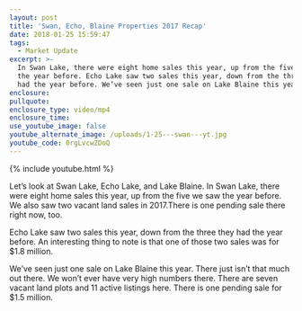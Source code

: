 ```yaml
---
layout: post
title: 'Swan, Echo, Blaine Properties 2017 Recap'
date: 2018-01-25 15:59:47
tags:
  - Market Update
excerpt: >-
  In Swan Lake, there were eight home sales this year, up from the five we saw
  the year before. Echo Lake saw two sales this year, down from the three they
  had the year before. We’ve seen just one sale on Lake Blaine this year.
enclosure:
pullquote:
enclosure_type: video/mp4
enclosure_time:
use_youtube_image: false
youtube_alternate_image: /uploads/1-25---swan---yt.jpg
youtube_code: 0rgLvcwZDoQ
---
```



{% include youtube.html %}

Let’s look at Swan Lake, Echo Lake, and Lake Blaine. In Swan Lake, there were eight home sales this year, up from the five we saw the year before. We also saw two vacant land sales in 2017.There is one pending sale there right now, too.

Echo Lake saw two sales this year, down from the three they had the year before. An interesting thing to note is that one of those two sales was for $1.8 million.

We’ve seen just one sale on Lake Blaine this year. There just isn’t that much out there. We won’t ever have very high numbers there. There are seven vacant land plots and 11 active listings here. There is one pending sale for $1.5 million.<br>